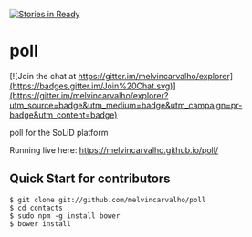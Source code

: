 [![Stories in Ready](https://badge.waffle.io/melvincarvalho/explorer.png?label=ready&title=Ready)](https://waffle.io/melvincarvalho/explorer)
# poll

[![Join the chat at https://gitter.im/melvincarvalho/explorer](https://badges.gitter.im/Join%20Chat.svg)](https://gitter.im/melvincarvalho/explorer?utm_source=badge&utm_medium=badge&utm_campaign=pr-badge&utm_content=badge)

poll for the SoLiD platform

Running live here: https://melvincarvalho.github.io/poll/

Quick Start for contributors
----------------------------

```
$ git clone git://github.com/melvincarvalho/poll
$ cd contacts
$ sudo npm -g install bower
$ bower install
```
